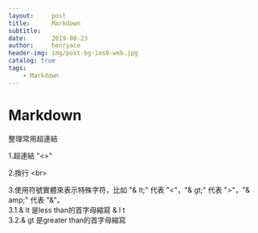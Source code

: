 ```yaml
---
layout:     post
title:      Markdown
subtitle:   
date:       2019-08-23
author:     henryace
header-img: img/post-bg-ios9-web.jpg
catalog: true
tags:
    - Markdown
---
```

# Markdown

整理常用超連結

1.超連結 "<>"

2.換行 &lt;br&gt;

3.使用符號實體來表示特殊字符，比如 "& lt;" 代表 "<"，"& gt;" 代表 ">"，"& amp;" 代表 "&"。<br>
3.1.& lt 是less than的首字母縮寫 & l t<br>
3.2.& gt 是greater than的首字母縮寫<br>